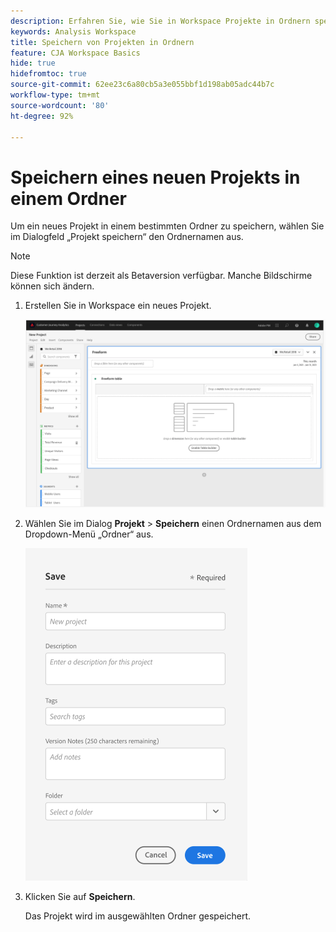 ```yaml
---
description: Erfahren Sie, wie Sie in Workspace Projekte in Ordnern speichern können
keywords: Analysis Workspace
title: Speichern von Projekten in Ordnern
feature: CJA Workspace Basics
hide: true
hidefromtoc: true
source-git-commit: 62ee23c6a80cb5a3e055bbf1d198ab05adc44b7c
workflow-type: tm+mt
source-wordcount: '80'
ht-degree: 92%

---
```



# Speichern eines neuen Projekts in einem Ordner

Um ein neues Projekt in einem bestimmten Ordner zu speichern, wählen Sie im Dialogfeld „Projekt speichern“ den Ordnernamen aus.

>[!NOTE]
>
>Diese Funktion ist derzeit als Betaversion verfügbar. Manche Bildschirme können sich ändern.

1. Erstellen Sie in Workspace ein neues Projekt.

   ![](/help/analysis-workspace/build-workspace-project/assets/save-to-folder1.png)

1. Wählen Sie im Dialog **Projekt** > **Speichern** einen Ordnernamen aus dem Dropdown-Menü „Ordner“ aus.

   ![](/help/analysis-workspace/build-workspace-project/assets/save-to-folder2.png)

1. Klicken Sie auf **Speichern**.

   Das Projekt wird im ausgewählten Ordner gespeichert.
